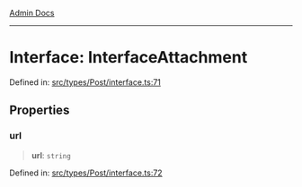 [Admin Docs](/)

---

# Interface: InterfaceAttachment

Defined in: [src/types/Post/interface.ts:71](https://github.com/PalisadoesFoundation/talawa-admin/blob/main/src/types/Post/interface.ts#L71)

## Properties

### url

> **url**: `string`

Defined in: [src/types/Post/interface.ts:72](https://github.com/PalisadoesFoundation/talawa-admin/blob/main/src/types/Post/interface.ts#L72)
